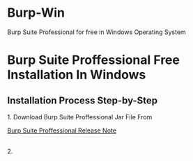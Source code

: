 <!DOCTYPE html>
<html>
 <body>
<h1> Burp-Win </h1>
<p> Burp Suite Professional for free in Windows Operating System</p> 

# Burp Suite Proffessional Free Installation In Windows 
<h2> Installation Process Step-by-Step</h2>
 <p>
 1. Download Burp Suite Proffessional Jar File From <br>
   <p><a href=" https://portswigger.net/burp/releases#professional ">Burp Suite Proffessional Release Note </a></p> <br>
 2.    

 </body>
 </html>
